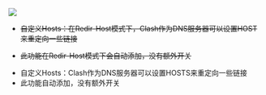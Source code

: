 ![](https://github.com/vernesong/OpenClash/blob/master/img/set12.png)

* <p><strike>自定义Hosts：在Redir-Host模式下，Clash作为DNS服务器可以设置HOST来重定向一些链接</strike></p> 
* <p><strike>此功能在Redir-Host模式下会自动添加，没有额外开关</strike></p> 
* 自定义Hosts：Clash作为DNS服务器可以设置HOSTS来重定向一些链接
* 此功能自动添加，没有额外开关